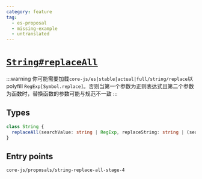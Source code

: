 ```yaml
---
category: feature
tag:
  - es-proposal
  - missing-example
  - untranslated
---
```


# [`String#replaceAll`](https://github.com/tc39/proposal-string-replace-all)

:::warning
你可能需要加载`core-js/es|stable|actual|full/string/replace`以 polyfill `RegExp[Symbol.replace]`。否则当第一个参数为正则表达式且第二个参数为函数时，替换函数的参数可能与规范不一致
:::

## Types

```ts
class String {
  replaceAll(searchValue: string | RegExp, replaceString: string | (searchValue, index, this) => string): string;
}
```

## Entry points

```
core-js/proposals/string-replace-all-stage-4
```
